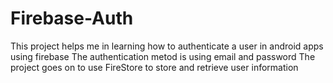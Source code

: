 # Firebase-Auth
This project helps me in learning how to authenticate a user in android apps using firebase
The authentication metod is using email and password
The project goes on to use FireStore to store and retrieve user information
